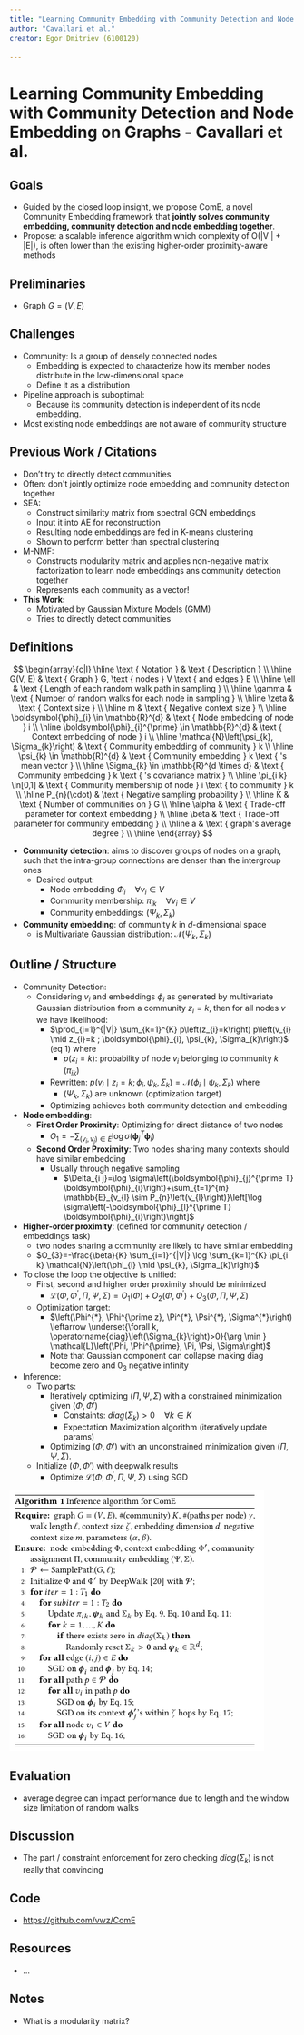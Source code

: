 ```yaml
---
title: "Learning Community Embedding with Community Detection and Node Embedding on Graphs"
author: "Cavallari et al."
creator: Egor Dmitriev (6100120)

---
```


# Learning Community Embedding with Community Detection and Node Embedding on Graphs - Cavallari et al. 



## Goals

- Guided by the closed loop insight, we propose ComE, a novel Community Embedding framework that **jointly solves community embedding, community detection and node embedding together**.
- Propose: a scalable inference algorithm which complexity of O(|V | + |E|), is often lower than the existing higher-order proximity-aware methods

## Preliminaries

- Graph $G = (V, E)$

## Challenges

- Community: Is a group of densely connected nodes
  - Embedding is expected to characterize how its member nodes distribute in the low-dimensional space
  - Define it as a distribution
- Pipeline approach is suboptimal:
  - Because its community detection is independent of its node embedding. 
- Most existing node embeddings are not aware of community structure

## Previous Work / Citations

- Don’t try to directly detect communities
- Often: don't jointly optimize node embedding and community detection together
- SEA: 
  - Construct similarity matrix from spectral GCN embeddings
  - Input it into AE for reconstruction
  - Resulting node embeddings are fed in K-means clustering
  - Shown to perform better than spectral clustering
- M-NMF:
  - Constructs modularity matrix and applies non-negative matrix factorization to learn node embeddings ans community detection together
  - Represents each community as a vector! 
- **This Work:** 
  - Motivated by Gaussian Mixture Models (GMM)
  - Tries to directly detect communities

## Definitions

$$
\begin{array}{c|l}
\hline \text { Notation } & \text { Description } \\
\hline G(V, E) & \text { Graph } G, \text { nodes } V \text { and edges } E \\
\hline \ell & \text { Length of each random walk path in sampling } \\
\hline \gamma & \text { Number of random walks for each node in sampling } \\
\hline \zeta & \text { Context size } \\
\hline m & \text { Negative context size } \\
\hline \boldsymbol{\phi}_{i} \in \mathbb{R}^{d} & \text { Node embedding of node } i \\
\hline \boldsymbol{\phi}_{i}^{\prime} \in \mathbb{R}^{d} & \text { Context embedding of node } i \\
\hline \mathcal{N}\left(\psi_{k}, \Sigma_{k}\right) & \text { Community embedding of community } k \\
\hline \psi_{k} \in \mathbb{R}^{d} & \text { Community embedding } k \text { 's mean vector } \\
\hline \Sigma_{k} \in \mathbb{R}^{d \times d} & \text { Community embedding } k \text { 's covariance matrix } \\
\hline \pi_{i k} \in[0,1] & \text { Community membership of node } i \text { to community } k \\
\hline P_{n}(\cdot) & \text { Negative sampling probability } \\
\hline K & \text { Number of communities on } G \\
\hline \alpha & \text { Trade-off parameter for context embedding } \\
\hline \beta & \text { Trade-off parameter for community embedding } \\
\hline a & \text { graph's average degree } \\
\hline
\end{array}
$$

* **Community detection**: aims to discover groups of nodes on a graph,
  such that the intra-group connections are denser than the intergroup ones
  * Desired output:
    * Node embedding $\Phi_i \quad \forall v_i \in V$
    * Community membership: $\pi_{ik} \quad \forall v_i \in V$
    * Community embeddings: $(\Psi_k, \Sigma_k)$
* **Community embedding**: of community $k$ in $d$-dimensional space
  * is Multivariate Gaussian distribution: $\mathcal{N}(\Psi_k, \Sigma_k)$

## Outline / Structure

- Community Detection:
  - Considering $v_i$ and embeddings $\phi_i$ as generated by multivariate Gaussian distribution from a community $z_i = k$, then for all nodes $v$ we have likelihood:
    * $\prod_{i=1}^{|V|} \sum_{k=1}^{K} p\left(z_{i}=k\right) p\left(v_{i} \mid z_{i}=k ; \boldsymbol{\phi}_{i}, \psi_{k}, \Sigma_{k}\right)$ (eq 1) where
      * $p(z_i = k)$: probability of node $v_i$ belonging to community $k$ ($\pi_{ik}$)
    * Rewritten: $p\left(v_{i} \mid z_{i}=k ; \phi_{i}, \psi_{k}, \Sigma_{k}\right)=\mathcal{N}\left(\phi_{i} \mid \psi_{k}, \Sigma_{k}\right)$ where
      * $(\Psi_k, \Sigma_k)$ are unknown (optimization target)
    * Optimizing achieves both community detection and embedding
- **Node embedding**:
  - **First Order Proximity**: Optimizing for direct distance of two nodes
    * $O_{1}=-\sum_{\left(v_{i}, v_{j}\right) \in E} \log \sigma\left(\boldsymbol{\phi}_{j}^{T} \boldsymbol{\phi}_{i}\right)$
  - **Second Order Proximity**: Two nodes sharing many contexts should have similar embedding
    * Usually through negative sampling
      * $\Delta_{i j}=\log \sigma\left(\boldsymbol{\phi}_{j}^{\prime T} \boldsymbol{\phi}_{i}\right)+\sum_{t=1}^{m} \mathbb{E}_{v_{l} \sim P_{n}\left(v_{l}\right)}\left[\log \sigma\left(-\boldsymbol{\phi}_{l}^{\prime T} \boldsymbol{\phi}_{i}\right)\right]$
- **Higher-order proximity**: (defined for community detection / embeddings task)
  - two nodes sharing a community are likely to have similar embedding
  - $O_{3}=-\frac{\beta}{K} \sum_{i=1}^{|V|} \log \sum_{k=1}^{K} \pi_{i k} \mathcal{N}\left(\phi_{i} \mid \psi_{k}, \Sigma_{k}\right)$
- To close the loop the objective is unified:
  - First, second and higher order proximity should be minimized
    - $\mathcal{L}\left(\Phi, \Phi^{\prime}, \Pi, \Psi, \Sigma\right)=O_{1}(\Phi)+O_{2}\left(\Phi, \Phi^{\prime}\right)+O_{3}(\Phi, \Pi, \Psi, \Sigma)$
  - Optimization target:
    - $\left(\Phi^{*}, \Phi^{\prime z}, \Pi^{*}, \Psi^{*}, \Sigma^{*}\right) \leftarrow \underset{\forall k, \operatorname{diag}\left(\Sigma_{k}\right)>0}{\arg \min } \mathcal{L}\left(\Phi, \Phi^{\prime}, \Pi, \Psi, \Sigma\right)$
    - Note that Gaussian component can collapse making diag become zero and $0_3$ negative infinity
- Inference:
  - Two parts:
    - Iteratively optimizing $(\Pi, \Psi, \Sigma)$ with a constrained minimization given $(\Phi, \Phi')$
      - Constaints: $diag(\Sigma_k) > 0 \quad \forall k \in K$
      - Expectation Maximization algorithm (iteratively update params)
    - Optimizing $(\Phi, \Phi')$ with an unconstrained minimization given $(\Pi, \Psi, \Sigma)$.
  - Initialize  $(\Phi, \Phi')$ with deepwalk results
    - Optimize $\mathcal{L}\left(\Phi, \Phi^{\prime}, \Pi, \Psi, \Sigma\right)$ using SGD

![Screenshot_20211102_150521](cavallariLearningCommunityEmbedding2017.assets/Screenshot_20211102_150521.png)



## Evaluation

- average degree can impact performance due to length and the window size limitation of random walks

## Discussion

* The part / constraint enforcement for zero checking $diag(\Sigma_k)$ is not really that convincing



## Code

- https://github.com/vwz/ComE

## Resources

- ...

## Notes

* What is a modularity matrix?